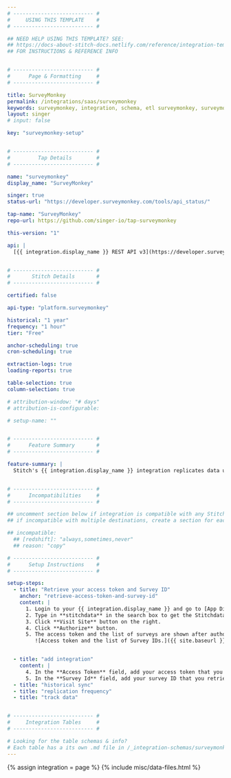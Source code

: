 ```yaml
---
# -------------------------- #
#     USING THIS TEMPLATE    #
# -------------------------- #

## NEED HELP USING THIS TEMPLATE? SEE:
## https://docs-about-stitch-docs.netlify.com/reference/integration-templates/saas/
## FOR INSTRUCTIONS & REFERENCE INFO


# -------------------------- #
#      Page & Formatting     #
# -------------------------- #

title: SurveyMonkey
permalink: /integrations/saas/surveymonkey
keywords: surveymonkey, integration, schema, etl surveymonkey, surveymonkey etl, surveymonkey schema
layout: singer
# input: false

key: "surveymonkey-setup"


# -------------------------- #
#         Tap Details        #
# -------------------------- #

name: "surveymonkey"
display_name: "SurveyMonkey"

singer: true
status-url: "https://developer.surveymonkey.com/tools/api_status/"

tap-name: "SurveyMonkey"
repo-url: https://github.com/singer-io/tap-surveymonkey

this-version: "1"

api: |
  [{{ integration.display_name }} REST API v3](https://developer.surveymonkey.com/api/v3/){:target="new"}


# -------------------------- #
#       Stitch Details       #
# -------------------------- #

certified: false

api-type: "platform.surveymonkey"

historical: "1 year"
frequency: "1 hour"
tier: "Free"

anchor-scheduling: true
cron-scheduling: true

extraction-logs: true
loading-reports: true

table-selection: true
column-selection: true

# attribution-window: "# days"
# attribution-is-configurable: 

# setup-name: ""


# -------------------------- #
#      Feature Summary       #
# -------------------------- #

feature-summary: |
  Stitch's {{ integration.display_name }} integration replicates data using the {{ integration.api | flatify | strip }}. Refer to the [Schema](#schema) section for a list of objects available for replication.


# -------------------------- #
#      Incompatibilities     #
# -------------------------- #

## uncomment section below if integration is compatible with any Stitch destinations
## if incompatible with multiple destinations, create a section for each destination

## incompatible:
  ## [redshift]: "always,sometimes,never"
  ## reason: "copy" 

# -------------------------- #
#      Setup Instructions    #
# -------------------------- #

setup-steps:
  - title: "Retrieve your access token and Survey ID"
    anchor: "retrieve-access-token-and-survey-id"
    content: |
      1. Login to your {{ integration.display_name }} and go to [App Directory](https://www.surveymonkey.com/apps).
      2. Type in **stitchdata** in the search box to get the Stitchdata app. 
      3. Click **Visit Site** button on the right. 
      4. Click **Authorize** button.
      5. The access token and the list of surveys are shown after authorization. Keep this readily available.
         ![Access token and the list of Survey IDs.]({{ site.baseurl }}/images/integrations/surveymonkey-access-token.png){:style="max-width: 450px;"}


  - title: "add integration"
    content: |
      4. In the **Access Token** field, add your access token that you obtained in [Step 1](#retrieve-access-token-and-survey-id).
      5. In the **Survey Id** field, add your survey ID that you retrieved in [Step 1](#retrieve-access-token-and-survey-idd).
  - title: "historical sync"
  - title: "replication frequency"
  - title: "track data"


# -------------------------- #
#     Integration Tables     #
# -------------------------- #

# Looking for the table schemas & info?
# Each table has a its own .md file in /_integration-schemas/surveymonkey/v1
---
```

{% assign integration = page %}
{% include misc/data-files.html %}